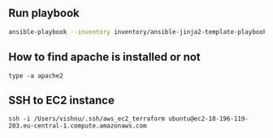 ## Run playbook

```bash
ansible-playbook --inventory inventory/ansible-jinja2-template-playbook/hosts ansible-jinja2-template-playbook.yml
```


## How to find apache is installed or not 

```
type -a apache2 
```


## SSH to EC2 instance

```
ssh -i /Users/vishnu/.ssh/aws_ec2_terraform ubuntu@ec2-18-196-119-203.eu-central-1.compute.amazonaws.com
```